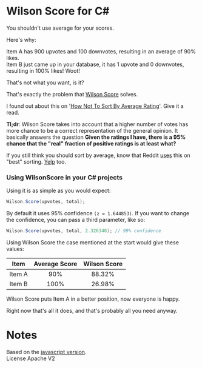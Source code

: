 Wilson Score for C#
===================

You shouldn't use average for your scores.

Here's why:

Item A has 900 upvotes and 100 downvotes, resulting in an average of 90% likes. <br />
Item B just came up in your database, it has 1 upvote and 0 downvotes, resulting in 100% likes! Woot!

That's not what you want, is it?

That's exactly the problem that [Wilson Score](http://en.wikipedia.org/wiki/Binomial_proportion_confidence_interval#Wilson_score_interval) solves.

I found out about this on '[How Not To Sort By Average Rating](http://www.evanmiller.org/how-not-to-sort-by-average-rating.html)'. Give it a read.

**Tl;dr**: Wilson Score takes into account that a higher number of votes has more chance to be a correct representation of the general opinion. It basically answers the question **Given the ratings I have, there is a 95% chance that the "real" fraction of positive ratings is at least what?**

If you still think you should sort by average, know that Reddit [uses](http://amix.dk/blog/post/19588) this on "best" sorting. [Yelp](http://officialblog.yelp.com/2011/02/the-most-romantic-city-on-yelp-is.html) too.

### Using WilsonScore in your C# projects
Using it is as simple as you would expect:
```C#
Wilson.Score(upvotes, total);
```

By default it uses 95% confidence `(z = 1.644853)`. If you want to change the confidence, you can pass a third parameter, like so:
```C#
Wilson.Score(upvotes, total, 2.326348); // 99% confidence
```

Using Wilson Score the case mentioned at the start would give these values:

Item | Average Score | Wilson Score
:----: | :-------: | :------------:
Item A | 90%  | 88.32%
Item B | 100% | 26.98%

Wilson Score puts Item A in a better position, now everyone is happy.

Right now that's all it does, and that's probably all you need anyway.

Notes
==========
Based on the [javascript version](https://github.com/math-utils/wilson-score). <br />
License Apache V2
